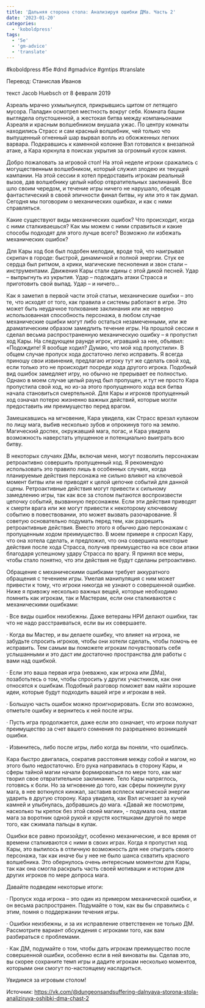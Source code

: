 ```yaml
---
title: 'Дальняя сторона стола: Анализируя ошибки ДМа. Часть 2'
date: '2023-01-20'
categories:
  - 'koboldpress'
tags:
  - '5e'
  - 'gm-advice'
  - 'translate'
---
```


#koboldpress #5e #dnd #gmadvice #gmtips #translate

Перевод: Станислав Иванов

текст Jacob Huebsch от 8 февраля 2019

Азреаль мрачно ухмыльнулся, прикрывшись щитом от летящего мусора. Паладин осмотрел местность вокруг себя. Комната башни выглядела опустошенной, а жестокая битва между компаньонами Азреаля и красным волшебником внушала ужас. По центру комнаты находились Страсс и сам красный волшебник, чей только что выпущенный огненный шар вырвал вопль из обожженных легких варвара. Подкравшись к каменной колонне Вэл готовился к внезапной атаке, а Кара юркнула в поисках укрытия за огромный кусок камня.

Добро пожаловать за игровой стол! На этой неделе игроки сражались с могущественным волшебником, который служил злодею их текущей кампании. На этой сессии я хотел предоставить игрокам реальный вызов, дав волшебнику целый набор отвратительных заклинаний. Все шло своим чередом, и течение игры ничего не нарушало, обещав фантастический в своей эпичности финал битвы, ну или это я так думал. Сегодня мы поговорим о механических ошибках, и как с ними справляться.

Какие существуют виды механических ошибок? Что происходит, когда с ними сталкиваешься? Как мы можем с ними справиться и какие способы подходят для этого лучше всего? Возможно ли избежать механических ошибок?

Для Кары ход боя был подобен мелодии, вроде той, что наигрывал скрипач в городе: быстрой, динамичной и полной энергии. Стук ее сердца был ритмом, а крики, магические песнопения и звон стали – инструментами. Движения Кары стали едины с этой дикой песней. Удар – выпрыгнуть из укрытия. Удар – подождать атаки Страсса и приготовить свой выпад. Удар – и ничего…

Как я заметил в первой части этой статьи, механические ошибки – это те, что исходят от того, как правила и системы работают в игре. Это может быть неудачное толкование заклинания или же неверно использованная способность персонажа, в любом случае механические ошибки могут либо остаться незамеченными, или же драматическим образом замедлить течение игры. На прошлой сессии я сделал весьма распространенную механическую ошибку – я пропустил ход Кары. На следующем раунде игрок, игравший за нее, объявил: «Подождите! Я вообще ходил? Думаю, что мой ход пропустили». В общем случае пропуск хода достаточно легко исправить. Я всегда приношу свои извинения, предлагаю игроку тут же сделать свой ход, если только это не происходит посреди хода другого игрока. Подобный вид ошибок замедляет игру, но обычно не прерывает ее полностью. Однако в моем случае целый раунд был пропущен, и тут не просто Кара пропустила свой ход, но из-за этого пропущенного хода вся битва начала становиться смертельной. Для Кары и игроков пропущенный ход означал потерю жизненно важных действий, которые могли предоставить им преимущество перед врагом.

Замешкавшись на мгновение, Кара увидела, как Страсс врезал кулаком по лицу мага, выбив несколько зубов и опрокинув того на землю. Магический доспех, окружавший мага, погас, и Кара увидела возможность наверстать упущенное и потенциально выиграть всю битву.

В некоторых случаях ДМы, включая меня, могут позволить персонажам ретроактивно совершить пропущенный ход. Я рекомендую использовать это правило лишь в особенных случаях, когда планируемые действия персонажа не сильно влияют на ключевой момент битвы или не приводят к целой цепочке событий для данной сцены. Ретроактивные действия могут привести к сильному замедлению игры, так как все за столом пытаются воспроизвести цепочку событий, вызванную персонажем. Если эти действия приводят к смерти врага или же могут привести к некоторому ключевому событию в повествовании, это может вызвать разочарование. Я советую основательно подумать перед тем, как разрешить ретроактивные действия. Вместо этого я обычно даю персонажам с пропущенным ходом преимущество. В моем примере я спросил Кару, что она хотела сделать, и предложил, что она совершила некоторые действия после хода Страсса, получив преимущество на все свои атаки благодаря успешному удару Страсса по врагу. Я принял все меры, чтобы стало понятно, что эти действия не будут сделаны ретроактивно.

Обращение с механическими ошибками требует аккуратного обращения с течением игры. Умелая манипуляция с ним может привести к тому, что игроки никогда не узнают о совершенной ошибке. Ниже я привожу несколько важных вещей, которые необходимо помнить как игрокам, так и Мастерам, если они сталкиваются с механическими ошибками:

· Все виды ошибок неизбежны. Даже ветераны НРИ делают ошибки, так что не надо расстраиваться, если вы их совершаете.

· Когда вы Мастер, и вы делаете ошибку, что влияет на игрока, не забудьте спросить игроков, чтобы они хотели сделать, чтобы помочь ее исправить. Тем самым вы поможете игрокам почувствовать себя услышанными и это даст им достаточно пространства для работы с вами над ошибкой.

· Если это ваша первая игра (неважно, как игрока или ДМа), позаботьтесь о том, чтобы спросить у других участников, как они относятся к ошибкам. Подобный разговор поможет вам найти хорошие идеи, которые будут подходить вашей игре и игрокам в ней.

· Большую часть ошибок можно проигнорировать. Если это возможно, отметьте ошибку и вернитесь к ней после игры.

· Пусть игра продолжается, даже если это означает, что игроки получат преимущество за счет вашего сомнения по разрешению возникшей ошибки.

· Извинитесь, либо после игры, либо когда вы поняли, что ошиблись.

Кара быстро двигалась, сократив расстояния между собой и магом, но этого было недостаточно. Его рука направилась в сторону Кары, и сферы тайной магии начали формироваться по мере того, как маг творил свое отвратительное заклинание. Тело Кары напряглось, готовясь к боли. Но за мгновение до того, как сферы покинули руку мага, в нее воткнулся кинжал, заставив всплеск магической энергии ударить в другую сторону. Кара увидела, как Вэл исчезает за кучей камней и улыбнулась, добравшись до мага. «Давай же посмотрим, насколько ты крепок без этой своей магии», - подумала она, хватая мага за воротник одной рукой и хрустя костяшками другой по мере того, как сжимала пальцы в кулак.

Ошибки все равно произойдут, особенно механические, и все время от времени сталкиваются с ними в своих играх. Когда я пропустил ход Кары, это вылилось в отличную возможность для нее отыграть своего персонажа, так как иначе бы у нее не было шанса схватить красного волшебника. Это обернулось очень интересным моментом для Кары, так как она смогла раскрыть часть своей мотивации и истории для других игроков по мере допроса мага.

Давайте подведем некоторые итоги:

· Пропуск хода игрока – это один из примером механической ошибки, и он весьма распространен. Подумайте о том, как вы бы справились с этим, помня о поддержании течения игры.

· Ошибки неизбежны, и за их исправление ответственен не только ДМ. Рассмотрите вариант обсуждения с игроками того, как вам разбираться с проблемами.

· Как ДМ, подумайте о том, чтобы дать игрокам преимущество после совершенной ошибки, особенно если в ней виноваты вы. Сделав это, вы скорее сохраните темп игры и дадите игрокам несколько моментов, которыми они смогут по-настоящему насладиться.

Увидимся за игровым столом!



Источник: <https://vk.com/@dungeonsandsuffering-dalnyaya-storona-stola-analiziruya-oshibki-dma-chast-2>
